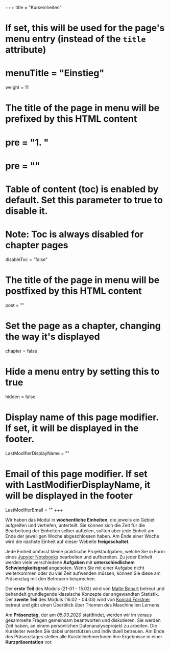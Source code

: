 +++
title = "Kurseinheiten"
# If set, this will be used for the page's menu entry (instead of the `title` attribute)
# menuTitle = "Einstieg"
weight = 11
# The title of the page in menu will be prefixed by this HTML content
 # pre = "<b>1. </b>"
# pre = "<i class='fab fa-github'></i>"
# Table of content (toc) is enabled by default. Set this parameter to true to disable it.
# Note: Toc is always disabled for chapter pages
disableToc = "false"
# The title of the page in menu will be postfixed by this HTML content
post = ""
# Set the page as a chapter, changing the way it's displayed
chapter = false
# Hide a menu entry by setting this to true
hidden = false
# Display name of this page modifier. If set, it will be displayed in the footer.
LastModifierDisplayName = ""
# Email of this page modifier. If set with LastModifierDisplayName, it will be displayed in the footer
LastModifierEmail = ""
+++

Wir haben das Modul in **wöchentliche Einheiten**, die jeweils ein Gebiet aufgreifen und vertiefen, unterteilt. Sie können sich die Zeit für die Bearbeitung der Einheiten selber aufteilen, sollten aber jede Einheit am Ende der jeweiligen Woche abgeschlossen haben. Am Ende einer Woche wird die nächste Einheit auf dieser Webeite **freigeschaltet**.

Jede Einheit umfasst kleine praktische Projektaufgaben, welche Sie in Form eines [Jupyter Notebooks](https://jupyter.org/) bearbeiten und aufbereiten. Zu jeder Einheit werden viele verschiedene **Aufgaben** mit **unterschiedlichem Schwierigkeitsgrad** angeboten. Wenn Sie mit einer Aufgabe nicht weiterkommen oder zu viel Zeit aufwenden müssen, können Sie diese am Präsenztag mit den Betreuern besprechen.

Der **erste Teil** des Moduls (21-01 - 15.02) wird von [Malte Bonart](mailto:malte@bonart.de) betreut und behandelt grundlegende klassische Konzepte der angewandten Statistik. Der **zweite Teil** des Moduls (16.02 - 04.03) wird von [Konrad Förstner](mailto:foerstner@zbmed.de) betreut und gibt einen Überblick über Themen des Maschinellen Lernens.

Am **Präsenztag**, der am *05.03.2020* stattfindet, werden wir im voraus gesammelte Fragen gemeinsam beantworten und diskutieren. Sie werden Zeit haben, an einem persönlichen Datenanalyseprojekt zu arbeiten. Die Kursleiter werden Sie dabei unterstützen und individuell betreuen. Am Ende des Präsenztages stellen alle KursteilnehmerInnen ihre Ergebnisse in einer **Kurzpräsentation** vor.

